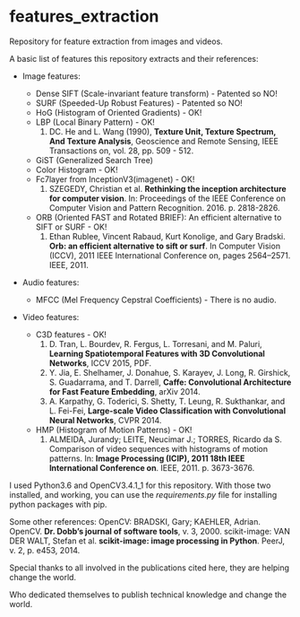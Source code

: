 # features_extraction

Repository for feature extraction from images and videos.

A basic list of features this repository extracts and their references:

* Image features:
  - Dense SIFT (Scale-invariant feature transform) - Patented so NO!
  - SURF (Speeded-Up Robust Features) - Patented so NO!
  - HoG (Histogram of Oriented Gradients) - OK!
  - LBP (Local Binary Pattern) - OK!
    1. DC. He and L. Wang (1990), **Texture Unit, Texture Spectrum, And Texture Analysis**, Geoscience and Remote Sensing, IEEE Transactions on, vol. 28, pp. 509 - 512.
  - GiST (Generalized Search Tree)
  - Color Histogram - OK!
  - Fc7layer from InceptionV3(imagenet) - OK!
    1. SZEGEDY, Christian et al. **Rethinking the inception architecture for computer vision**. In: Proceedings of the IEEE Conference on Computer Vision and Pattern Recognition. 2016. p. 2818-2826.
  - ORB (Oriented FAST and Rotated BRIEF): An efficient alternative to SIFT or SURF - OK!
    1. Ethan Rublee, Vincent Rabaud, Kurt Konolige, and Gary Bradski. **Orb: an efficient alternative to sift or surf**. In Computer Vision (ICCV), 2011 IEEE International Conference on, pages 2564–2571. IEEE, 2011.

* Audio features:
  - MFCC (Mel Frequency Cepstral Coefficients) - There is no audio.

* Video features:
  - C3D features - OK!
    1. D. Tran, L. Bourdev, R. Fergus, L. Torresani, and M. Paluri, **Learning Spatiotemporal Features with 3D Convolutional Networks**, ICCV 2015, PDF.
    2. Y. Jia, E. Shelhamer, J. Donahue, S. Karayev, J. Long, R. Girshick, S. Guadarrama, and T. Darrell, **Caffe: Convolutional Architecture for Fast Feature Embedding**, arXiv 2014.
    3. A. Karpathy, G. Toderici, S. Shetty, T. Leung, R. Sukthankar, and L. Fei-Fei, **Large-scale Video Classification with Convolutional Neural Networks**, CVPR 2014.
  - HMP (Histogram of Motion Patterns) - OK!
    1. ALMEIDA, Jurandy; LEITE, Neucimar J.; TORRES, Ricardo da S. Comparison of video sequences with histograms of motion patterns. In: **Image Processing (ICIP), 2011 18th IEEE International Conference on**. IEEE, 2011. p. 3673-3676.



I used Python3.6 and OpenCV3.4.1_1 for this repository.
With those two installed, and working, you can use the *requirements.py* file for
installing python packages with pip.

Some other references:
  OpenCV: BRADSKI, Gary; KAEHLER, Adrian. OpenCV. **Dr. Dobb’s journal of software tools**, v. 3, 2000.
  scikit-image: VAN DER WALT, Stefan et al. **scikit-image: image processing in Python**. PeerJ, v. 2, p. e453, 2014.


Special thanks to all involved in the publications cited here, they are helping change the world.

Who dedicated themselves to publish technical knowledge and
change the world.
